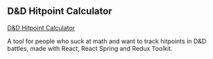 ## D&D Hitpoint Calculator

[D&D Hitpoint Calculator](https://aartvanempel.github.io/hitpoint-calculator/ "D&D Hitpoint Calculator")

A tool for people who suck at math and want to track hitpoints in D&D battles, made with React, React Spring and Redux Toolkit.

